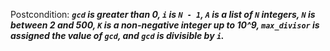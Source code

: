Postcondition: ***`gcd` is greater than 0, `i` is `N - 1`, `A` is a list of `N` integers, `N` is between 2 and 500, `K` is a non-negative integer up to 10^9, `max_divisor` is assigned the value of `gcd`, and `gcd` is divisible by `i`.***